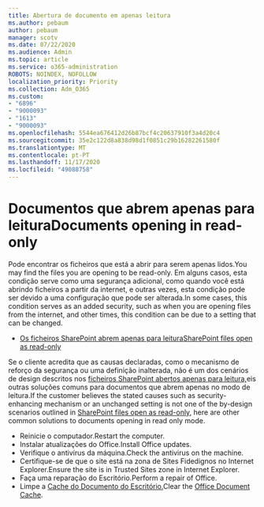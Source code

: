 ```yaml
---
title: Abertura de documento em apenas leitura
ms.author: pebaum
author: pebaum
manager: scotv
ms.date: 07/22/2020
ms.audience: Admin
ms.topic: article
ms.service: o365-administration
ROBOTS: NOINDEX, NOFOLLOW
localization_priority: Priority
ms.collection: Adm_O365
ms.custom:
- "6896"
- "9000093"
- "1613"
- "9000093"
ms.openlocfilehash: 5544ea676412d26b87bcf4c20637910f3a4d20c4
ms.sourcegitcommit: 35e2c122d8a838d98d1f0851c29b16282261580f
ms.translationtype: MT
ms.contentlocale: pt-PT
ms.lasthandoff: 11/17/2020
ms.locfileid: "49088758"
---
```

# <a name="documents-opening-in-read-only"></a><span data-ttu-id="c12fc-102">Documentos que abrem apenas para leitura</span><span class="sxs-lookup"><span data-stu-id="c12fc-102">Documents opening in read-only</span></span>

<span data-ttu-id="c12fc-103">Pode encontrar os ficheiros que está a abrir para serem apenas lidos.</span><span class="sxs-lookup"><span data-stu-id="c12fc-103">You may find the files you are opening to be read-only.</span></span> <span data-ttu-id="c12fc-104">Em alguns casos, esta condição serve como uma segurança adicional, como quando você está abrindo ficheiros a partir da internet, e outras vezes, esta condição pode ser devido a uma configuração que pode ser alterada.</span><span class="sxs-lookup"><span data-stu-id="c12fc-104">In some cases, this condition serves as an added security, such as when you are opening files from the internet, and other times, this condition can be due to a setting that can be changed.</span></span>

- [<span data-ttu-id="c12fc-105">Os ficheiros SharePoint abrem apenas para leitura</span><span class="sxs-lookup"><span data-stu-id="c12fc-105">SharePoint files open as read-only</span></span>](https://docs.microsoft.com/sharepoint/troubleshoot/lists-and-libraries/files-open-as-read-only-and-cannot-check-in-or-out)

<span data-ttu-id="c12fc-106">Se o cliente acredita que as causas declaradas, como o mecanismo de reforço da segurança ou uma definição inalterada, não é um dos cenários de design descritos nos [ficheiros SharePoint abertos apenas para leitura,](https://docs.microsoft.com/sharepoint/troubleshoot/lists-and-libraries/files-open-as-read-only-and-cannot-check-in-or-out)eis outras soluções comuns para documentos que abrem apenas no modo de leitura.</span><span class="sxs-lookup"><span data-stu-id="c12fc-106">If the customer believes the stated causes such as security-enhancing mechanism or an unchanged setting is not one of the by-design scenarios outlined in [SharePoint files open as read-only](https://docs.microsoft.com/sharepoint/troubleshoot/lists-and-libraries/files-open-as-read-only-and-cannot-check-in-or-out), here are other common solutions to documents opening in read only mode.</span></span>

- <span data-ttu-id="c12fc-107">Reinicie o computador.</span><span class="sxs-lookup"><span data-stu-id="c12fc-107">Restart the computer.</span></span>
- <span data-ttu-id="c12fc-108">Instalar atualizações do Office.</span><span class="sxs-lookup"><span data-stu-id="c12fc-108">Install Office updates.</span></span>
- <span data-ttu-id="c12fc-109">Verifique o antivírus da máquina.</span><span class="sxs-lookup"><span data-stu-id="c12fc-109">Check the antivirus on the machine.</span></span>
- <span data-ttu-id="c12fc-110">Certifique-se de que o site está na zona de Sites Fidedignos no Internet Explorer.</span><span class="sxs-lookup"><span data-stu-id="c12fc-110">Ensure the site is in Trusted Sites zone in Internet Explorer.</span></span>
- <span data-ttu-id="c12fc-111">Faça uma reparação do Escritório.</span><span class="sxs-lookup"><span data-stu-id="c12fc-111">Perform a repair of Office.</span></span>
- <span data-ttu-id="c12fc-112">Limpe a [Cache do Documento do Escritório.](https://support.microsoft.com/office/delete-your-office-document-cache-b1d3765e-d71b-4bb8-99ca-acd22c42995d?ui=en-us&rs=en-us&ad=us)</span><span class="sxs-lookup"><span data-stu-id="c12fc-112">Clear the [Office Document Cache](https://support.microsoft.com/office/delete-your-office-document-cache-b1d3765e-d71b-4bb8-99ca-acd22c42995d?ui=en-us&rs=en-us&ad=us).</span></span>

